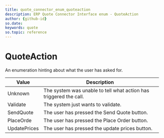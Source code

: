 ```yaml
---
title: quote_connector_enum_quoteaction
description: ERP Quote Connector Interface enum - QuoteAction
author: {github-id}
so.date:
keywords: quote
so.topic: reference
---
```


# QuoteAction

An enumeration hinting about what the user has asked for.

| Value | Description |
|---|---|
| Unknown | The system was unable to tell what action has triggered the call. |
| Validate | The system just wants to validate. |
| SendQuote | The user has pressed the Send Quote button. |
|  PlaceOrde | The user has pressed the Place Order button. |
|  UpdatePrices | The user has pressed the update prices button. |
